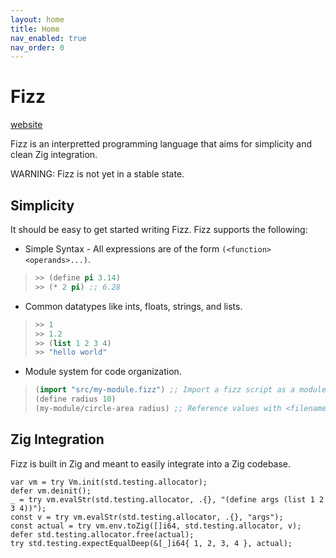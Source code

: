 ```yaml
---
layout: home
title: Home
nav_enabled: true
nav_order: 0
---
```


# Fizz

[website](https://wmedrano.github.io/fizz)

Fizz is an interpretted programming language that aims for simplicity and clean
Zig integration.

WARNING: Fizz is not yet in a stable state.

## Simplicity

It should be easy to get started writing Fizz. Fizz supports the following:

- Simple Syntax - All expressions are of the form `(<function> <operands>...)`.
 > ```lisp
 > >> (define pi 3.14)
 > >> (* 2 pi) ;; 6.28
 > ```
- Common datatypes like ints, floats, strings, and lists.
 > ```lisp
 > >> 1
 > >> 1.2
 > >> (list 1 2 3 4)
 > >> "hello world"
 > ```
- Module system for code organization.
 > ```lisp
 > (import "src/my-module.fizz") ;; Import a fizz script as a module.
 > (define radius 10)
 > (my-module/circle-area radius) ;; Reference values with <filename>/<identifier>.
 > ```

## Zig Integration

Fizz is built in Zig and meant to easily integrate into a Zig codebase.

```zig
var vm = try Vm.init(std.testing.allocator);
defer vm.deinit();
_ = try vm.evalStr(std.testing.allocator, .{}, "(define args (list 1 2 3 4))");
const v = try vm.evalStr(std.testing.allocator, .{}, "args");
const actual = try vm.env.toZig([]i64, std.testing.allocator, v);
defer std.testing.allocator.free(actual);
try std.testing.expectEqualDeep(&[_]i64{ 1, 2, 3, 4 }, actual);
```
